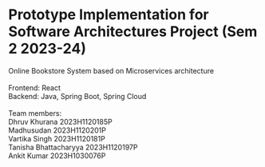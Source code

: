# Prototype Implementation for Software Architectures Project (Sem 2 2023-24) <br>
Online Bookstore System based on Microservices architecture <br><br>
Frontend: React<br>
Backend: Java, Spring Boot, Spring Cloud <br>
<br>
Team members:<br>
Dhruv Khurana 2023H1120185P <br>
Madhusudan 2023H1120201P <br>
Vartika Singh 2023H1120181P <br>
Tanisha Bhattacharyya 2023H1120197P <br>
Ankit Kumar 2023H1030076P <br>
